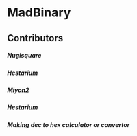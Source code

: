 # MadBinary

## Contributors

##### Nugisquare
##### Hestarium
##### Miyon2

##### Hestarium
##### Making dec to hex calculator or convertor